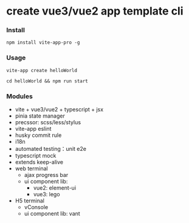 # create vue3/vue2 app template cli

### Install
```
npm install vite-app-pro -g
```

### Usage
```
vite-app create helloWorld 
```

```
cd helloWorld && npm run start
```

### Modules
 * vite + vue3/vue2 + typescript + jsx
 * pinia state manager
 * precssor: scss/less/stylus
 * vite-app eslint
 * husky commit rule
 * i18n
 * automated testing：unit e2e
 * typescript mock
 * extends keep-alive
 * web terminal
    * ajax progress bar
    * ui component lib:
       * vue2: element-ui
       * vue3: lego
 * H5 terminal
   * vConsole
   * ui component lib: vant




